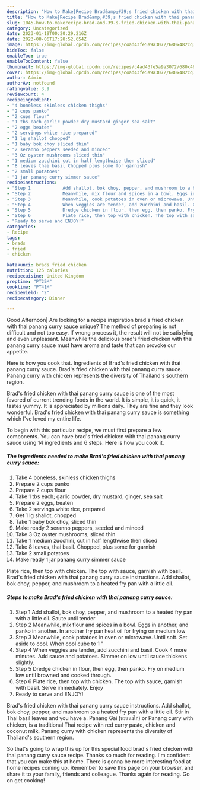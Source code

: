 ```yaml
---
description: "How to Make|Recipe Brad&amp;#39;s fried chicken with thai panang curry sauce {That is Delicious"
title: "How to Make|Recipe Brad&amp;#39;s fried chicken with thai panang curry sauce {That is Delicious"
slug: 1045-how-to-makerecipe-brad-and-39-s-fried-chicken-with-thai-panang-curry-sauce-that-is-delicious
category: Uncategorized
date: 2023-01-19T00:20:29.216Z
date: 2023-08-06T17:28:52.654Z
image: https://img-global.cpcdn.com/recipes/c4ad43fe5a9a3072/680x482cq70/brads-fried-chicken-with-thai-panang-curry-sauce-recipe-main-photo.jpg
hideToc: false
enableToc: true
enableTocContent: false
thumbnail: https://img-global.cpcdn.com/recipes/c4ad43fe5a9a3072/680x482cq70/brads-fried-chicken-with-thai-panang-curry-sauce-recipe-main-photo.jpg
cover: https://img-global.cpcdn.com/recipes/c4ad43fe5a9a3072/680x482cq70/brads-fried-chicken-with-thai-panang-curry-sauce-recipe-main-photo.jpg
author: Admin
authorAv: notfound
ratingvalue: 3.9
reviewcount: 4
recipeingredient:
- "4 boneless skinless chicken thighs"
- "2 cups panko"
- "2 cups flour"
- "1 tbs each garlic powder dry mustard ginger sea salt"
- "2 eggs beaten"
- "2 servings white rice prepared"
- "1 lg shallot chopped"
- "1 baby bok choy sliced thin"
- "2 seranno peppers seeded and minced"
- "3 Oz oyster mushrooms sliced thin"
- "1 medium zucchini cut in half lengthwise then sliced"
- "8 leaves thai basil Chopped plus some for garnish"
- "2 small potatoes"
- "1 jar panang curry simmer sauce"
recipeinstructions:
- "Step 1            Add shallot, bok choy, pepper, and mushroom to a heated fry pan with a little oil. Saute until tender"
- "Step 2            Meanwhile, mix flour and spices in a bowl. Eggs in another, and panko in another. In another fry pan heat oil for frying on medium low"
- "Step 3            Meanwhile, cook potatoes in oven or microwave. Until soft. Set aside to cool. When cool cube to 1 &#34;"
- "Step 4            When veggies are tender, add zucchini and basil. Cook 4 more minutes. Add sauce and potatoes. Simmer on low until sauce thickens slightly."
- "Step 5            Dredge chicken in flour, then egg, then panko. Fry on medium low until browned and cooked through."
- "Step 6            Plate rice, then top with chicken. The top with sauce, garnish with basil. Serve immediately. Enjoy"
- "Ready to serve and ENJOY!"
categories:
- Recipe
tags:
- brads
- fried
- chicken

katakunci: brads fried chicken 
nutrition: 125 calories
recipecuisine: United Kingdom
preptime: "PT25M"
cooktime: "PT41M"
recipeyield: "2"
recipecategory: Dinner

---
```



Good Afternoon| Are looking for a recipe inspiration brad&#39;s fried chicken with thai panang curry sauce unique? The method of preparing is not difficult and not too easy. If wrong process it, the result will not be satisfying and even unpleasant. Meanwhile the delicious brad&#39;s fried chicken with thai panang curry sauce must have aroma and taste that can provoke our appetite.





Here is how you cook that. Ingredients of Brad&#39;s fried chicken with thai panang curry sauce. Brad&#39;s fried chicken with thai panang curry sauce. Panang curry with chicken represents the diversity of Thailand&#39;s southern region.

Brad&#39;s fried chicken with thai panang curry sauce is one of the most favored of current trending foods in the world. It is simple, it is quick, it tastes yummy. It is appreciated by millions daily. They are fine and they look wonderful. Brad&#39;s fried chicken with thai panang curry sauce is something which I've loved my entire life.


To begin with this particular recipe, we must first prepare a few components. You can have brad&#39;s fried chicken with thai panang curry sauce using 14 ingredients and 6 steps. Here is how you cook it.

<!--inarticleads1-->

##### The ingredients needed to make Brad&#39;s fried chicken with thai panang curry sauce:

1. Take 4 boneless, skinless chicken thighs
1. Prepare 2 cups panko
1. Prepare 2 cups flour
1. Take 1 tbs each; garlic powder, dry mustard, ginger, sea salt
1. Prepare 2 eggs, beaten
1. Take 2 servings white rice, prepared
1. Get 1 lg shallot, chopped
1. Take 1 baby bok choy, sliced thin
1. Make ready 2 seranno peppers, seeded and minced
1. Take 3 Oz oyster mushrooms, sliced thin
1. Take 1 medium zucchini, cut in half lengthwise then sliced
1. Take 8 leaves, thai basil. Chopped, plus some for garnish
1. Take 2 small potatoes
1. Make ready 1 jar panang curry simmer sauce


Plate rice, then top with chicken. The top with sauce, garnish with basil.. Brad&#39;s fried chicken with thai panang curry sauce instructions. Add shallot, bok choy, pepper, and mushroom to a heated fry pan with a little oil. 

<!--inarticleads2-->

##### Steps to make Brad&#39;s fried chicken with thai panang curry sauce:

1. Step 1            Add shallot, bok choy, pepper, and mushroom to a heated fry pan with a little oil. Saute until tender
1. Step 2            Meanwhile, mix flour and spices in a bowl. Eggs in another, and panko in another. In another fry pan heat oil for frying on medium low
1. Step 3            Meanwhile, cook potatoes in oven or microwave. Until soft. Set aside to cool. When cool cube to 1 &#34;
1. Step 4            When veggies are tender, add zucchini and basil. Cook 4 more minutes. Add sauce and potatoes. Simmer on low until sauce thickens slightly.
1. Step 5            Dredge chicken in flour, then egg, then panko. Fry on medium low until browned and cooked through.
1. Step 6            Plate rice, then top with chicken. The top with sauce, garnish with basil. Serve immediately. Enjoy
1. Ready to serve and ENJOY!

Brad&#39;s fried chicken with thai panang curry sauce instructions. Add shallot, bok choy, pepper, and mushroom to a heated fry pan with a little oil. Stir in Thai basil leaves and you have a. Panang Gai (พะแนงไก่) or Panang curry with chicken, is a traditional Thai recipe with red curry paste, chicken and coconut milk. Panang curry with chicken represents the diversity of Thailand&#39;s southern region. 

So that's going to wrap this up for this special food brad&#39;s fried chicken with thai panang curry sauce recipe. Thanks so much for reading. I'm confident that you can make this at home. There is gonna be more interesting food at home recipes coming up. Remember to save this page on your browser, and share it to your family, friends and colleague. Thanks again for reading. Go on get cooking!
